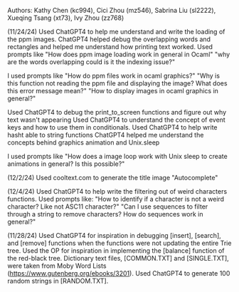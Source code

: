 
Authors: Kathy Chen (kc994), Cici Zhou (mz546), Sabrina Liu (sl2222), Xueqing Tsang (xt73), Ivy Zhou (zz768)

(11/24/24)
Used ChatGPT4 to help me understand and write the loading of the ppm images. 
ChatGPT4 helped debug the overlapping words and rectangles and helped me understand how printing text worked.
Used prompts like "How does ppm image loading work in general in Ocaml" "why are the words overlapping could is it the indexing issue?" 

I used prompts like 
"How do ppm files work in ocaml graphics?"
"Why is this function not reading the ppm file and displaying the image? What does this error message mean?"
"How to display images in ocaml graphics in general?"

Used ChatGPT4 to debug the print_to_screen functions and figure out why text wasn't appearing
Used ChatGPT4 to understand the concept of event keys and how to use them in conditionals.
Used ChatGPT4 to help write hasht able to string functions
ChatGPT4 helped me understand the concepts behind graphics animation and Unix.sleep

I used prompts like
"How does a image loop work with Unix sleep to create animations in general? Is this possible?"

(12/2/24)
Used cooltext.com to generate the title image "Autocomplete"

(12/4/24)
Used ChatGPT4 to help write the filtering out of weird characters functions.
Used prompts like:
"How to identify if a character is not a weird character? Like not ASC11 character?"
"Can I use sequences to filter through a string to remove characters? How do sequences work in general?"

(11/28/24)
Used ChatGPT4 for inspiration in debugging [insert], [search], and [remove] functions when the functions were not
updating the entire Trie tree.
Used the OP for inspiration in implementing the [balance] function of the red-black tree.
Dictionary text files, [COMMON.TXT] and [SINGLE.TXT], were taken from Moby Word Lists (https://www.gutenberg.org/ebooks/3201). 
Used ChatGPT4 to generate 100 random strings in [RANDOM.TXT].